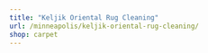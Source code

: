 ```yaml
---
title: "Keljik Oriental Rug Cleaning"
url: /minneapolis/keljik-oriental-rug-cleaning/
shop: carpet
---
```

